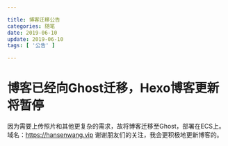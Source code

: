 ```yaml
--- 

title: 博客迁移公告
categories: 随笔
date: 2019-06-10
update: 2019-06-10
tags: [ '公告' ]

---
```


# 博客已经向Ghost迁移，Hexo博客更新将暂停

因为需要上传照片和其他更复杂的需求，故将博客迁移至Ghost，部署在ECS上。
域名：https://hansenwang.vip
谢谢朋友们的关注，我会更积极地更新博客的。
<!--stackedit_data:
eyJoaXN0b3J5IjpbLTEyMjk0ODE3MTUsLTEyNDI4OTEwNzEsLT
E0NjI3MDc5MDJdfQ==
-->